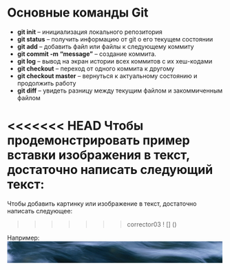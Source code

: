 # Основные команды Git

*	**git init** – инициализация локального репозитория
*	**git status** – получить информацию от git о его текущем состоянии
*	**git add** – добавить файл или файлы к следующему коммиту
*	**git commit -m “message”** – создание коммита.
*	**git log** – вывод на экран истории всех коммитов с их хеш-кодами
*	**git checkout** – переход от одного коммита к другому
*	**git checkout master** – вернуться к актуальному состоянию и продолжить работу
*	**git diff** – увидеть разницу между текущим файлом и закоммиченным файлом

<<<<<<< HEAD
Чтобы продемонстрировать пример вставки изображения в текст, достаточно написать следующий текст:
=======
Чтобы добавить картинку или изображение в текст, достаточно написать следующее:
>>>>>>> corrector03
! [] ()

Например:
![это волна](wave.jpg)


